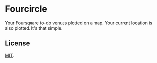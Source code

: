 Fourcircle
==========

Your Foursquare to-do venues plotted on a map. Your current location is also plotted. It's that simple.

License
-------

[MIT](http://cheeaun.mit-license.org/).
